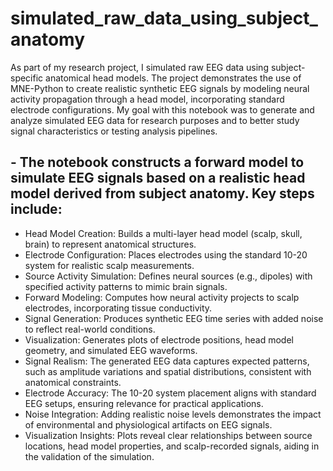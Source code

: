 # simulated_raw_data_using_subject_anatomy

As part of my research project, I simulated raw EEG data using subject-specific anatomical head models. The project demonstrates the use of MNE-Python to create realistic synthetic EEG signals by modeling neural activity propagation through a head model, incorporating standard electrode configurations. My goal with this notebook was to generate and analyze simulated EEG data for research purposes and to better study signal characteristics or testing analysis pipelines.


## - The notebook constructs a forward model to simulate EEG signals based on a realistic head model derived from subject anatomy. Key steps include:
- Head Model Creation: Builds a multi-layer head model (scalp, skull, brain) to represent anatomical structures.
- Electrode Configuration: Places electrodes using the standard 10-20 system for realistic scalp measurements.
- Source Activity Simulation: Defines neural sources (e.g., dipoles) with specified activity patterns to mimic brain signals.
- Forward Modeling: Computes how neural activity projects to scalp electrodes, incorporating tissue conductivity.
- Signal Generation: Produces synthetic EEG time series with added noise to reflect real-world conditions.
- Visualization: Generates plots of electrode positions, head model geometry, and simulated EEG waveforms.
- Signal Realism: The generated EEG data captures expected patterns, such as amplitude variations and spatial distributions, consistent with anatomical constraints.
- Electrode Accuracy: The 10-20 system placement aligns with standard EEG setups, ensuring relevance for practical applications.
- Noise Integration: Adding realistic noise levels demonstrates the impact of environmental and physiological artifacts on EEG signals.
- Visualization Insights: Plots reveal clear relationships between source locations, head model properties, and scalp-recorded signals, aiding in the validation of the simulation.
